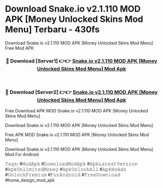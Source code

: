 # Download Snake.io v2.1.110 MOD APK [Money Unlocked Skins Mod Menu] Terbaru - 430fs
Download Snake.io v2.1.110 MOD APK [Money Unlocked Skins Mod Menu] Free Mod APK

<div align="center">
<h3>🔴 Download [Server1] 👉👉 <a href="https://apk-comot.site?title=Snake.io_v2.1.110_MOD_APK_[Money_Unlocked_Skins_Mod_Menu]">Snake.io v2.1.110 MOD APK [Money Unlocked Skins Mod Menu] Mod Apk</a></h3><br>

<h3>🔴 Download [Server2] 👉👉 <a href="https://apk-comot.site?title=Snake.io_v2.1.110_MOD_APK_[Money_Unlocked_Skins_Mod_Menu]">Snake.io v2.1.110 MOD APK [Money Unlocked Skins Mod Menu] Mod Apk</a></h3>
</div>


Free Download APK MOD Snake.io v2.1.110 MOD APK [Money Unlocked Skins Mod Menu]

Download Snake.io v2.1.110 MOD APK [Money Unlocked Skins Mod Menu] 

Free APK MOD Snake.io v2.1.110 MOD APK [Money Unlocked Skins Mod Menu] 

Download Snake.io v2.1.110 MOD APK [Money Unlocked Skins Mod Menu] Mod For Android

𝚃𝚊𝚐𝚜: #𝙼𝚘𝚍𝙰𝚙𝚔 #𝙳𝚘𝚠𝚗𝚕𝚘𝚊𝚍𝙼𝚘𝚍𝙰𝚙𝚔 #𝙰𝚙𝚔𝙻𝚊𝚝𝚎𝚜𝚝𝚅𝚎𝚛𝚜𝚒𝚘𝚗 #𝙰𝚙𝚔𝚄𝚗𝚕𝚒𝚖𝚒𝚝𝚎𝚍𝙼𝚘𝚗𝚎𝚢 #𝙰𝚙𝚔𝚄𝚗𝚕𝚘𝚌𝚔𝙰𝚕𝚕 #𝙰𝚙𝚔𝙽𝚘𝙰𝚍𝚜 #𝚄𝚗𝚕𝚘𝚌𝚔𝙿𝚛𝚎𝚖𝚒𝚞𝚖 #𝙵𝚘𝚛𝙰𝚗𝚍𝚛𝚘𝚒𝚍 #𝙵𝚛𝚎𝚎𝙳𝚘𝚠𝚗𝚕𝚘𝚊𝚍 #home_design_mod_apk
